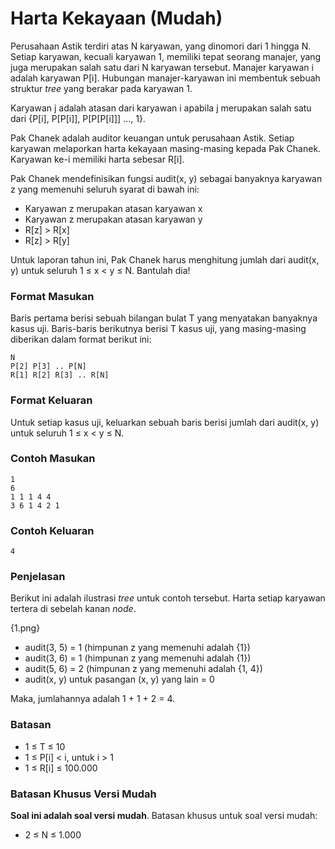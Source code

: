# Harta Kekayaan (Mudah)

Perusahaan Astik terdiri atas N karyawan, yang dinomori dari 1 hingga N. Setiap karyawan, kecuali karyawan 1, memiliki tepat seorang manajer, yang juga merupakan salah satu dari N karyawan tersebut. Manajer karyawan i adalah karyawan P[i]. Hubungan manajer-karyawan ini membentuk sebuah struktur _tree_ yang berakar pada karyawan 1.

Karyawan j adalah atasan dari karyawan i apabila j merupakan salah satu dari {P[i], P[P[i]], P[P[P[i]]] ..., 1}.

Pak Chanek adalah auditor keuangan untuk perusahaan Astik. Setiap karyawan melaporkan harta kekayaan masing-masing kepada Pak Chanek. Karyawan ke-i memiliki harta sebesar R[i].

Pak Chanek mendefinisikan fungsi audit(x, y) sebagai banyaknya karyawan z yang memenuhi seluruh syarat di bawah ini:

- Karyawan z merupakan atasan karyawan x
- Karyawan z merupakan atasan karyawan y
- R[z] > R[x]
- R[z] > R[y]

Untuk laporan tahun ini, Pak Chanek harus menghitung jumlah dari audit(x, y) untuk seluruh 1 ≤ x < y ≤ N. Bantulah dia!

### Format Masukan

Baris pertama berisi sebuah bilangan bulat T yang menyatakan banyaknya kasus uji. Baris-baris berikutnya berisi T kasus uji, yang masing-masing diberikan dalam format berikut ini:

```
N
P[2] P[3] .. P[N]
R[1] R[2] R[3] .. R[N]
```

### Format Keluaran

Untuk setiap kasus uji, keluarkan sebuah baris berisi jumlah dari audit(x, y) untuk seluruh 1 ≤ x < y ≤ N.

### Contoh Masukan

```
1
6
1 1 1 4 4
3 6 1 4 2 1
```

### Contoh Keluaran

```
4
```

### Penjelasan

Berikut ini adalah ilustrasi _tree_ untuk contoh tersebut. Harta setiap karyawan tertera di sebelah kanan _node_.

{1.png}

- audit(3, 5) = 1 (himpunan z yang memenuhi adalah {1})
- audit(3, 6) = 1 (himpunan z yang memenuhi adalah {1})
- audit(5, 6) = 2 (himpunan z yang memenuhi adalah {1, 4})
- audit(x, y) untuk pasangan (x, y) yang lain = 0

Maka, jumlahannya adalah 1 + 1 + 2 = 4.

### Batasan

- 1 ≤ T ≤ 10
- 1 ≤ P[i] < i, untuk i > 1
- 1 ≤ R[i] ≤ 100.000

### Batasan Khusus Versi Mudah

**Soal ini adalah soal versi mudah**. Batasan khusus untuk soal versi mudah:

- 2 ≤ N ≤ 1.000
